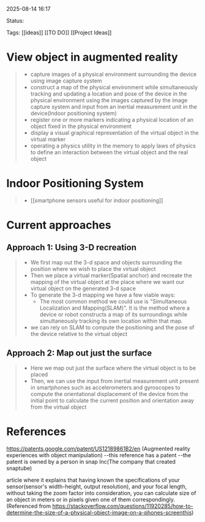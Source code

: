 
2025-08-14 16:17

Status:

Tags: [[ideas]] [[TO DO]] [[Project Ideas]] 





# View object in augmented reality

>- capture images of a physical environment surrounding the device using image capture system
>- construct a map of the physical environment while simultaneously tracking and updating a location and pose of the device in the physical environment using the images captured by the image capture system and input from an inertial measurement unit in the device(Indoor positioning system)
>- register one or more markers indicating a physical location of an object fixed in the physical environment
>- display a visual graphical representation of the virtual object in the virtual marker
>- operating a physics utility in the memory to apply laws of physics to define an interaction between the virtual object and the real object

# Indoor Positioning System

>- [[smartphone sensors useful for indoor positioning]] 


# Current approaches

## Approach 1: Using 3-D recreation

>- We first map out the 3-d space and objects surrounding the position where we wish to place the virtual object
>- Then we place a virtual marker(Spatial anchor) and recreate the mapping of the virtual object at the place where we want our virtual object on the generated 3-d space
>- To generate the 3-d mapping we have a few viable ways:
>	- The most common method we could use is "Simultaneous Localization and Mapping(SLAM)". It is the method where a device or robot constructs a map of its surroundings while simultaneously tracking its own location within that map.
>- we can rely on SLAM to compute the positioning and the pose of the device relative to the virtual object


## Approach 2: Map out just the surface

>- Here we map out just the surface where the virtual object is to be placed
>- Then, we can use the input from inertial measurement unit present in smartphones such as accelerometers and gyroscopes to compute the orientational displacement of the device from the initial point to calculate the current position and orientation away from the virtual object





# References
https://patents.google.com/patent/US12189861B2/en (Augmented reality experiences with object manipulation) --this reference has a patent --the patent is owned by a person in snap Inc(The company that created snaptube)

article where it explains that having known the specifications of your sensor(sensor's width-height, output resolution), and your focal length, without taking the zoom factor into consideration, you can calculate size of an object in meters or in pixels given one of them correspondingly. (Referenced from https://stackoverflow.com/questions/11920285/how-to-determine-the-size-of-a-physical-object-image-on-a-phones-screenthis)  